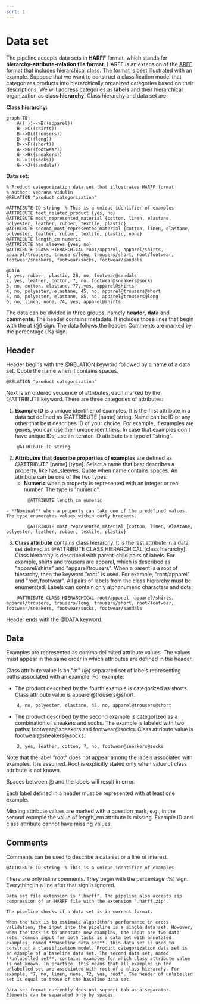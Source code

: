 ```yaml
---
sort: 1
---
```


# Data set

The pipeline accepts data sets in **HARFF** format, which stands for **hierarchy-attribute-relation file format**. HARFF is an extension of the [ARFF format](https://waikato.github.io/weka-wiki/formats_and_processing/arff_stable/) that includes hierarchical class. The format is best illustrated with an example. Suppose that we want to construct a classification model that categorizes products into hierarchically organized categories based on their descriptions. We will address categories as **labels** and their hierarchical organization as **class hierarchy**. Class hierarchy and data set are:

**Class hierarchy:**
```mermaid
graph TB;
    A(( ))-->B((apparel))
    B-->C((shirts))
    B-->D((trousers))
    D-->E((long))
    D-->F((short))
    A-->G((footwear))
    G-->H((sneakers))
    G-->I((socks))
    G-->J((sandals))
```

**Data set:**
```
% Product categorization data set that illustrates HARFF format
% Author: Vedrana Vidulin
@RELATION "product categorization"

@ATTRIBUTE ID string  % This is a unique identifier of examples
@ATTRIBUTE feet_related_product {yes, no}
@ATTRIBUTE most_represented_material {cotton, linen, elastane, polyester, leather, rubber, textile, plastic}
@ATTRIBUTE second_most_represented_material {cotton, linen, elastane, polyester, leather, rubber, textile, plastic, none}
@ATTRIBUTE length_cm numeric
@ATTRIBUTE has_sleeves {yes, no}
@ATTRIBUTE CLASS HIERARCHICAL root/apparel, apparel/shirts, apparel/trousers, trousers/long, trousers/short, root/footwear, footwear/sneakers, footwear/socks, footwear/sandals

@DATA
1, yes, rubber, plastic, 28, no, footwear@sandals
2, yes, leather, cotton, ?, no, footwear@sneakers@socks
3, no, cotton, elastane, 77, yes, apparel@shirts
4, no, polyester, elastane, 45, no, apparel@trousers@short
5, no, polyester, elastane, 85, no, apparel@trousers@long
6, no, linen, none, 74, yes, apparel@shirts
```

The data can be divided in three groups, namely **header**, **data** and **comments**. The header contains metadata. It includes those lines that begin with the at (@) sign. The data follows the header. Comments are marked by the percentage (%) sign.

## Header

Header begins with the @RELATION keyword followed by a name of a data set. Quote the name when it contains spaces.

```
@RELATION "product categorization"
```

Next is an ordered sequence of attributes, each marked by the @ATTRIBUTE keyword. There are three categories of attributes:

1. **Example ID** is a unique identifier of examples. It is the first attribute in a data set defined as @ATTRIBUTE [name] string. Name can be ID or any other that best describes ID of your choice. For example, if examples are genes, you can use their unique identifiers. In case that examples don't have unique IDs, use an iterator. ID attribute is a type of "string".

```
    @ATTRIBUTE ID string
```

2. **Attributes that describe properties of examples** are defined as @ATTRIBUTE [name] [type]. Select a name that best describes a property, like has_sleeves. Quote when name contains spaces. An attribute can be one of the two types:
    - **Numeric** when a property is represented with an integer or real number. The type is "numeric".

```
        @ATTRIBUTE length_cm numeric
```

    - **Nominal** when a property can take one of the predefined values. The type enumerates values within curly brackets.

```
        @ATTRIBUTE most_represented_material {cotton, linen, elastane, polyester, leather, rubber, textile, plastic}
```

3. **Class attribute** contains class hierarchy. It is the last attribute in a data set defined as @ATTRIBUTE CLASS HIERARCHICAL [class hierarchy]. Class hierarchy is described with parent-child pairs of labels. For example, shirts and trousers are apparel, which is described as "apparel/shirts" and "apparel/trousers". When a parent is a root of hierarchy, then the keyword "root" is used. For example, "root/apparel" and "root/footwear". All pairs of labels from the class hierarchy must be enumerated. Labels can contain only alphanumeric characters and dots.

```
    @ATTRIBUTE CLASS HIERARCHICAL root/apparel, apparel/shirts, apparel/trousers, trousers/long, trousers/short, root/footwear, footwear/sneakers, footwear/socks, footwear/sandals
```

Header ends with the @DATA keyword.

## Data

Examples are represented as comma delimited attribute values. The values must appear in the same order in which attributes are defined in the header.

Class attribute value is an "at" (@) separated set of labels representing paths associated with an example. For example:

- The product described by the fourth example is categorized as shorts. Class attribute value is apparel@trousers@short.

```
    4, no, polyester, elastane, 45, no, apparel@trousers@short
```

- The product described by the second example is categorized as a combination of sneakers and socks. The example is labeled with two paths: footwear@sneakers and footwear@socks. Class attribute value is footwear@sneakers@socks.

```
    2, yes, leather, cotton, ?, no, footwear@sneakers@socks
```

Note that the label "root" does not appear among the labels associated with examples. It is assumed. Root is explicitly stated only when value of class attribute is not known.

Spaces between @ and the labels will result in error.

Each label defined in a header must be represented with at least one example.

Missing attribute values are marked with a question mark, e.g., in the second example the value of length_cm attribute is missing. Example ID and class attribute cannot have missing values.

## Comments

Comments can be used to describe a data set or a line of interest.

```
@ATTRIBUTE ID string  % This is a unique identifier of examples
```

There are only inline comments. They begin with the percentage (%) sign. Everything in a line after that sign is ignored.


```note
Data set file extension is ".harff". The pipeline also accepts zip compression of an HARFF file with the extension ".harff.zip".
```

```note
The pipeline checks if a data set is in correct format.
```

```note
When the task is to estimate algorithm's performance in cross-validation, the input into the pipeline is a single data set. However, when the task is to annotate new examples, the input are two data sets. Common input for both tasks is a data set with annotated examples, named **baseline data set**. This data set is used to construct a classification model. Product categorization data set is an example of a baseline data set. The second data set, named **unlabelled set**, contains examples for which class attribute value is not known. In practice, this means that all examples in the unlabelled set are associated with root of a class hierarchy. For example, "7, no, linen, none, 72, yes, root". The header of unlabelled set is equal to those of the baseline data set.
```

```warning
Data set format currently does not support tab as a separator. Elements can be separated only by spaces.
```
